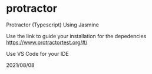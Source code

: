 # protractor
Protractor (Typescript) Using Jasmine


Use the link to guide your installation for the depedencies 
https://www.protractortest.org/#/

Use VS Code for your IDE

2021/08/08